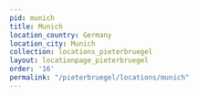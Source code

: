 ```yaml
---
pid: munich
title: Munich
location_country: Germany
location_city: Munich
collection: locations_pieterbruegel
layout: locationpage_pieterbruegel
order: '16'
permalink: "/pieterbruegel/locations/munich"
---
```

